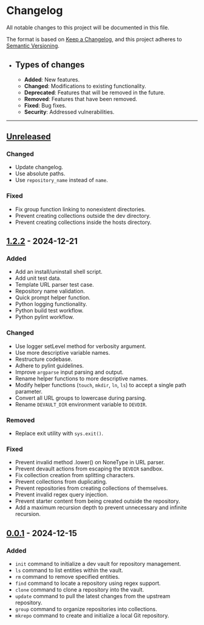 # Changelog

All notable changes to this project will be documented in this file.

The format is based on [Keep a Changelog](https://keepachangelog.com/en/1.1.0/),
and this project adheres to [Semantic Versioning](https://semver.org/spec/v2.0.0.html).

- ## Types of changes

  - **Added**: New features.
  - **Changed**: Modifications to existing functionality.
  - **Deprecated**: Features that will be removed in the future.
  - **Removed**: Features that have been removed.
  - **Fixed**: Bug fixes.
  - **Security**: Addressed vulnerabilities.

---

## [Unreleased]

### Changed

- Update changelog.
- Use absolute paths.
- Use `repository_name` instead of `name`.

### Fixed

- Fix group function linking to nonexistent directories.
- Prevent creating collections outside the dev directory.
- Prevent creating collections inside the hosts directory.

## [1.2.2] - 2024-12-21

### Added

- Add an install/uninstall shell script.
- Add unit test data.
- Template URL parser test case.
- Repository name validation.
- Quick prompt helper function.
- Python logging functionality.
- Python build test workflow.
- Python pylint workflow.

### Changed

- Use logger setLevel method for verbosity argument.
- Use more descriptive variable names.
- Restructure codebase.
- Adhere to pylint guidelines.
- Improve `argparse` input parsing and output.
- Rename helper functions to more descriptive names.
- Modify helper functions (`touch`, `mkdir`, `ln`, `ls`) to accept a single path parameter.
- Convert all URL groups to lowercase during parsing.
- Rename `DEVAULT_DIR` environment variable to `DEVDIR`.

### Removed

- Replace exit utility with `sys.exit()`.

### Fixed

- Prevent invalid method .lower() on NoneType in URL parser.
- Prevent devault actions from escaping the `DEVDIR` sandbox.
- Fix collection creation from splitting characters.
- Prevent collections from duplicating.
- Prevent repositories from creating collections of themselves.
- Prevent invalid regex query injection.
- Prevent starter content from being created outside the repository.
- Add a maximum recursion depth to prevent unnecessary and infinite recursion.

## [0.0.1] - 2024-12-15

### Added

- `init` command to initialize a dev vault for repository management.
- `ls` command to list entities within the vault.
- `rm` command to remove specified entities.
- `find` command to locate a repository using regex support.
- `clone` command to clone a repository into the vault.
- `update` command to pull the latest changes from the upstream repository.
- `group` command to organize repositories into collections.
- `mkrepo` command to create and initialize a local Git repository.

[unreleased]: https://github.com/0x15ba88ff/devault/compare/v1.1.1...HEAD
[1.2.2]: https://github.com/0x15ba88ff/devault/releases/tag/v1.2.2-beta
[0.0.1]: https://github.com/0x15ba88ff/devault/releases/tag/v0.0.1-alpha

